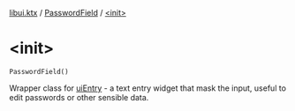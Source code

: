 [libui.ktx](../index.md) / [PasswordField](index.md) / [&lt;init&gt;](./-init-.md)

# &lt;init&gt;

`PasswordField()`

Wrapper class for [uiEntry](../../libui/ui-entry.md) - a text entry widget that mask the input,
useful to edit passwords or other sensible data.

